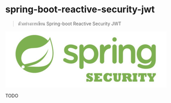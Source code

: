 # spring-boot-reactive-security-jwt 

> ตัวอย่างการเขียน Spring-boot Reactive Security JWT

![](./spring-security.png)

TODO

